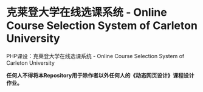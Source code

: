 # 克莱登大学在线选课系统 - Online Course Selection System of Carleton University

PHP课设：克莱登大学在线选课系统 - Online Course Selection System of Carleton University

**任何人不得将本Repository用于除作者以外任何人的《动态网页设计》课程设计作业。**



